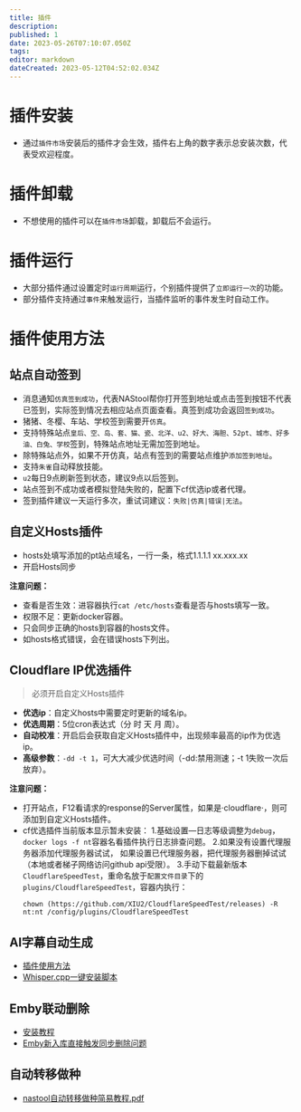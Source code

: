 ```yaml
---
title: 插件
description: 
published: 1
date: 2023-05-26T07:10:07.050Z
tags: 
editor: markdown
dateCreated: 2023-05-12T04:52:02.034Z
---
```


# 插件安装

- 通过`插件市场`安装后的插件才会生效，插件右上角的数字表示总安装次数，代表受欢迎程度。

# 插件卸载

- 不想使用的插件可以在`插件市场`卸载，卸载后不会运行。

# 插件运行

- 大部分插件通过设置定时`运行周期`运行，个别插件提供了`立即运行一次`的功能。
- 部分插件支持通过`事件`来触发运行，当插件监听的事件发生时自动工作。

# 插件使用方法

## 站点自动签到

- 消息通知`仿真签到成功`，代表NAStool帮你打开签到地址或点击签到按钮不代表已签到，实际签到情况去相应站点页面查看。真签到成功会返回`签到成功`。
- 猪猪、冬樱、车站、学校签到需要开`仿真`。
- 支持特殊站点`皇后、空、岛、套、猫、瓷、北洋、u2、好大、海胆、52pt、城市、好多油、白兔、学校`签到，特殊站点地址无需加签到地址。
- 除特殊站点外，如果不开仿真，站点有签到的需要站点维护`添加签到地址`。
- 支持`朱雀`自动释放技能。
- `u2`每日9点刷新签到状态，建议9点以后签到。
- 站点签到不成功或者模拟登陆失败的，配置下cf优选ip或者代理。
- 签到插件建议一天运行多次，重试词建议：`失败|仿真|错误|无法`。

## 自定义Hosts插件

- hosts处填写添加的pt站点域名，一行一条，格式1.1.1.1 xx.xxx.xx
- 开启Hosts同步
 
**注意问题：**
- 查看是否生效：进容器执行`cat /etc/hosts`查看是否与hosts填写一致。
- 权限不足：更新docker容器。
- 只会同步正确的hosts到容器的hosts文件。
- 如hosts格式错误，会在错误hosts下列出。

## Cloudflare IP优选插件

> 必须开启自定义Hosts插件

- **优选ip**：自定义hosts中需要定时更新的域名ip。
- **优选周期**：5位cron表达式（分 时 天 月 周）。
- **自动校准**：开启后会获取自定义Hosts插件中，出现频率最高的ip作为优选ip。
- **高级参数**：`-dd -t 1`，可大大减少优选时间（-dd:禁用测速；-t 1失败一次后放弃）。

**注意问题：**
- 打开站点，F12看请求的response的Server属性，如果是·cloudflare·，则可添加到自定义Hosts插件。
- cf优选插件当前版本显示暂未安装：
  1.基础设置—日志等级调整为`debug`，`docker logs -f nt`容器名看插件执行日志排查问题。
  2.如果没有设置代理服务器添加代理服务器试试， 如果设置已代理服务器，把代理服务器删掉试试（本地或者梯子网络访问github api受限）。
  3.手动下载最新版本`CloudflareSpeedTest`，重命名放于`配置文件目录`下的`plugins/CloudflareSpeedTest`，容器内执行：
  ```shell
  chown (https://github.com/XIU2/CloudflareSpeedTest/releases) -R nt:nt /config/plugins/CloudflareSpeedTest
  ```
  
## AI字幕自动生成

- [插件使用方法](https://blog.ddsrem.com/archives/nastool-autosub-use-way)
- [Whisper.cpp一键安装脚本](https://github.com/NAStool/nas-tools-builder/tree/main/script/AutoSub/whisper.cpp)


## Emby联动删除

- [安装教程](https://github.com/thsrite/emby_sync_del_nt/blob/main/README.md)
- [Emby新入库直接触发同步删除问题](https://github.com/thsrite/emby_sync_del_nt/blob/main/issues.md)

## 自动转移做种

- [nastool自动转移做种简易教程.pdf](/files/nastool自动转移做种简易教程.pdf)

